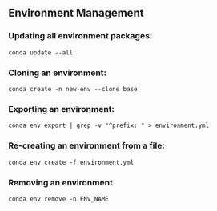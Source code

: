 
## Environment Management

### Updating all environment packages:

```
conda update --all
```

### Cloning an environment:

```
conda create -n new-env --clone base
```

### Exporting an environment:

```
conda env export | grep -v "^prefix: " > environment.yml
```

### Re-creating an environment from a file:

```
conda env create -f environment.yml
```

### Removing an environment

```
conda env remove -n ENV_NAME
```

